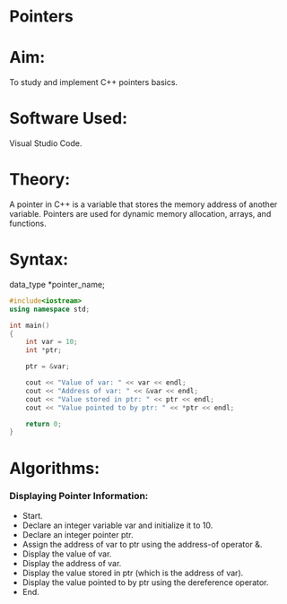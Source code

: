 # Pointers
# Aim:
To study and implement C++ pointers basics.

# Software Used:
Visual Studio Code.

# Theory:
A pointer in C++ is a variable that stores the memory address of another variable. Pointers are used for dynamic memory allocation, arrays, and functions.

# Syntax:
data_type *pointer_name;
```cpp
#include<iostream>
using namespace std;

int main()
{
    int var = 10;
    int *ptr;

    ptr = &var;

    cout << "Value of var: " << var << endl;
    cout << "Address of var: " << &var << endl;
    cout << "Value stored in ptr: " << ptr << endl;
    cout << "Value pointed to by ptr: " << *ptr << endl;

    return 0;
}
```
# Algorithms:
### Displaying Pointer Information:
- Start.
- Declare an integer variable var and initialize it to 10.
- Declare an integer pointer ptr.
- Assign the address of var to ptr using the address-of operator &.
- Display the value of var.
- Display the address of var.
- Display the value stored in ptr (which is the address of var).
- Display the value pointed to by ptr using the dereference operator.
- End.
